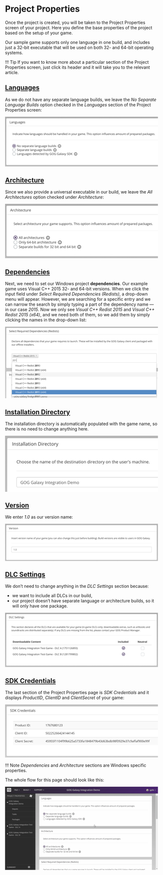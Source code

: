 # Project Properties

Once the project is created, you will be taken to the Project Properties screen of your project. Here you define the base properties of the project based on the setup of your game.

Our sample game supports only one language in one build, and includes just a 32-bit executable that will be used on both 32- and 64-bit operating systems.

!!! Tip
    If you want to know more about a particular section of the Project Properties screen, just click its header and it will take you to the relevant article.

## [Languages](bc-languages.md)

As we do not have any separate language builds, we leave the *No Separate Language Builds* option checked in the *Languages* section of the Project Properties screen:

![Languages Section](_assets/bc-languages.png)

## [Architecture](bc-architecture.md)

Since we also provide a universal executable in our build, we leave the *All Architectures* option checked under *Architecture*:

![Architecture Section](_assets/bc-architecture.png)

## [Dependencies](bc-dependencies.md)

Next, we need to set our Windows project **dependencies**. Our example game uses Visual C++ 2015 32- and 64-bit versions. When we click the input field under *Select Required Dependencies (Redists)*, a drop-down menu will appear. However, we are searching for a specific entry and we can narrow the search by simply typing a part of the dependency name — in our case *2015*. Now we only see *Visual C++ Redist 2015* and *Visual C++ Redist 2015 (x64)*, and we need both of them, so we add them by simply clicking the names in the drop-down list:

![bc-dependencies](_assets/bc-dependencies.png)

## [Installation Directory](bc-installation-dir.md)

The installation directory is automatically populated with the game name, so there is no need to change anything here.

![Installation Directory](_assets/bc-installation-dir.png)

## [Version](bc-version.md)

We enter *1.0* as our version name:

![Version](_assets/bc-version.png)

## [DLC Settings](bc-dlc-settings.md)

We don’t need to change anything in the *DLC Settings* section because:

- we want to include all DLCs in our build,
- our project doesn’t have separate language or architecture builds, so it will only have one package.

![DLC Settings](_assets/bc-dlc-settings.png)

## [SDK Credentials](bc-sdk-credentials.md)

The last section of the Project Properties page is *SDK Credentials* and it displays *ProductID*, *ClientID* and *ClientSecret* of your game:

![bc-sdk-credentials](_assets/bc-sdk-credentials.png)

!!! Note
    *Dependencies* and *Architecture* sections are Windows specific properties.

The whole flow for this page should look like this:

![Project Properties](_assets/bc-project-properties.gif)